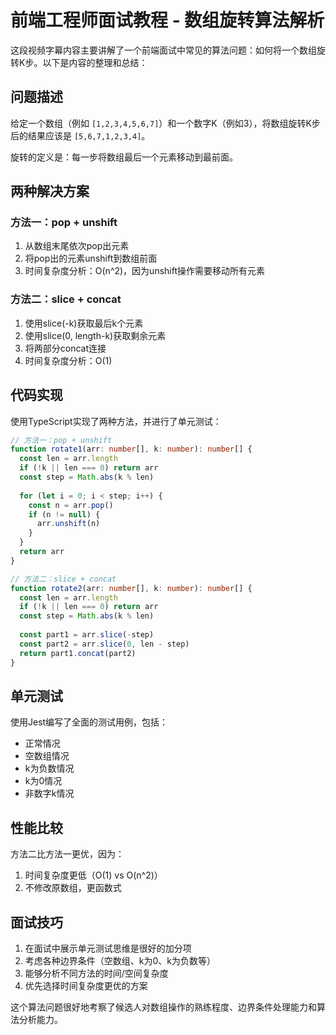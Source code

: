 <!-- PROMPT_TAG: 自定义 -->

# 前端工程师面试教程 - 数组旋转算法解析

这段视频字幕内容主要讲解了一个前端面试中常见的算法问题：如何将一个数组旋转K步。以下是内容的整理和总结：

## 问题描述

给定一个数组（例如 `[1,2,3,4,5,6,7]`）和一个数字K（例如3），将数组旋转K步后的结果应该是 `[5,6,7,1,2,3,4]`。

旋转的定义是：每一步将数组最后一个元素移动到最前面。

## 两种解决方案

### 方法一：pop + unshift
1. 从数组末尾依次pop出元素
2. 将pop出的元素unshift到数组前面
3. 时间复杂度分析：O(n^2)，因为unshift操作需要移动所有元素

### 方法二：slice + concat
1. 使用slice(-k)获取最后k个元素
2. 使用slice(0, length-k)获取剩余元素
3. 将两部分concat连接
4. 时间复杂度分析：O(1)

## 代码实现

使用TypeScript实现了两种方法，并进行了单元测试：

```typescript
// 方法一：pop + unshift
function rotate1(arr: number[], k: number): number[] {
  const len = arr.length
  if (!k || len === 0) return arr
  const step = Math.abs(k % len)
  
  for (let i = 0; i < step; i++) {
    const n = arr.pop()
    if (n != null) {
      arr.unshift(n)
    }
  }
  return arr
}

// 方法二：slice + concat
function rotate2(arr: number[], k: number): number[] {
  const len = arr.length
  if (!k || len === 0) return arr
  const step = Math.abs(k % len)
  
  const part1 = arr.slice(-step)
  const part2 = arr.slice(0, len - step)
  return part1.concat(part2)
}
```

## 单元测试

使用Jest编写了全面的测试用例，包括：
- 正常情况
- 空数组情况
- k为负数情况
- k为0情况
- 非数字k情况

## 性能比较

方法二比方法一更优，因为：
1. 时间复杂度更低（O(1) vs O(n^2)）
2. 不修改原数组，更函数式

## 面试技巧

1. 在面试中展示单元测试思维是很好的加分项
2. 考虑各种边界条件（空数组、k为0、k为负数等）
3. 能够分析不同方法的时间/空间复杂度
4. 优先选择时间复杂度更优的方案

这个算法问题很好地考察了候选人对数组操作的熟练程度、边界条件处理能力和算法分析能力。